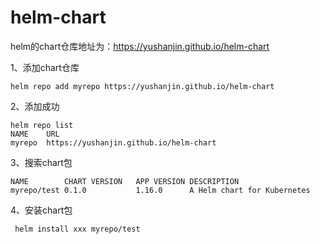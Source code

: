 # helm-chart
helm的chart仓库地址为：https://yushanjin.github.io/helm-chart

1、添加chart仓库
```
helm repo add myrepo https://yushanjin.github.io/helm-chart
```
2、添加成功
```
helm repo list
NAME  	URL                                   
myrepo	https://yushanjin.github.io/helm-chart
```
3、搜索chart包
```helm search repo
NAME       	CHART VERSION	APP VERSION	DESCRIPTION                
myrepo/test	0.1.0        	1.16.0     	A Helm chart for Kubernetes
```
4、安装chart包
```
 helm install xxx myrepo/test
```
